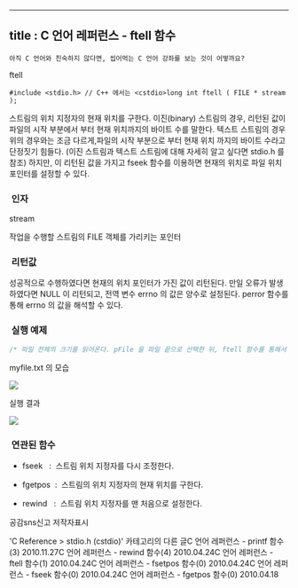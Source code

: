 ----------------
title : C 언어 레퍼런스 - ftell 함수
--------------



```warning
아직 C 언어와 친숙하지 않다면, 씹어먹는 C 언어 강좌를 보는 것이 어떻까요?
```


ftell




```info
#include <stdio.h> // C++ 에서는 <cstdio>long int ftell ( FILE * stream );
```

스트림의 위치 지정자의 현재 위치를 구한다. 
이진(binary) 스트림의 경우, 리턴된 값이 파일의 시작 부분에서 부터 현재 위치까지의 바이트 수를 말한다. 
텍스트 스트림의 경우 위의 경우와는 조금 다르게,파일의 시작 부분으로 부터 현재 위치 까지의 바이트 수라고 단정짓기 힘들다. 
(이진 스트림과 텍스트 스트림에 대해 자세히 알고 싶다면 stdio.h 를 참조) 하지만, 이 리턴된 값을 가지고 fseek 함수를 이용하면 현재의 위치로 파일 위치 포인터를 설정할 수 있다. 



###  인자


stream

작업을 수행할 스트림의 FILE 객체를 가리키는 포인터 



###  리턴값




성공적으로 수행하였다면 현재의 위치 포인터가 가진 값이 리턴된다. 
만일 오류가 발생하였다면 NULL 이 리턴되고, 전역 변수 errno 의 값은 양수로 설정된다. perror 함수를 통해 errno 의 값을 해석할 수 있다. 



###  실행 예제




```cpp
/* 파일 전체의 크기를 읽어온다. pFile 을 파일 끝으로 선택한 뒤, ftell 함수를 통해서 파일 처음 부터 pFile 까지, 즉 파일 처음 부터 끝 까지의 바이트 수를 계산한다. 이 예제는 http://www.cplusplus.com/reference/clibrary/cstdio/ftell/에서 가져왔습니다.  */#include <stdio.h>int main (){    FILE * pFile;    long size;    pFile = fopen ("myfile.txt","rb");    if (pFile==NULL)         perror ("Error opening file");    else    {        fseek (pFile, 0, SEEK_END);        size=ftell (pFile);        fclose (pFile);        printf ("Size of myfile.txt: %ld bytes.\n",size);    }    return 0;}
```


myfile.txt 의 모습


![](http://img1.daumcdn.net/thumb/R1920x0/?fname=http%3A%2F%2Fcfile25.uf.tistory.com%2Fimage%2F1858FF104BD2ACF234484A)

실행 결과


![](http://img1.daumcdn.net/thumb/R1920x0/?fname=http%3A%2F%2Fcfile2.uf.tistory.com%2Fimage%2F134E27104BD2ACF2879D3F)




###  연관된 함수





* fseek
  :  스트림 위치 지정자를 다시 조정한다. 



* fgetpos 
 :  스트림의 위치 지정자의 현재 위치를 구한다. 

* rewind
  :  스트림 위치 지정자를 맨 처음으로 설정한다.







공감sns신고
저작자표시

'C Reference > stdio.h (cstdio)' 카테고리의 다른 글C 언어 레퍼런스 - printf 함수(3)
2010.11.27C 언어 레퍼런스 - rewind 함수(4)
2010.04.24C 언어 레퍼런스 - ftell 함수(1)
2010.04.24C 언어 레퍼런스 - fsetpos 함수(0)
2010.04.24C 언어 레퍼런스 - fseek 함수(0)
2010.04.24C 언어 레퍼런스 - fgetpos 함수(0)
2010.04.18

